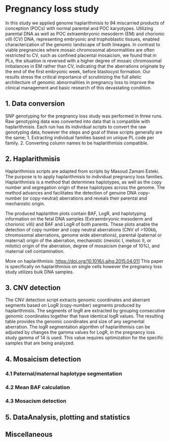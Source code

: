 # Pregnancy loss study

In this study we applied genome haplarithmisis to 94 miscarried products of conception (POCs) with normal parental and POC karyotypes. Utilizing parental DNA as well as POC extraembryonic mesoderm (EM) and chorionic villi (CV) DNA, representing embryonic and trophoblastic tissues, enabled characterization of the genomic landscape of both lineages. In contrast to viable pregnancies where mosaic chromosomal abnormalities are often restricted to CV, such as confined placental mosaicism, we found that in PLs, the situation is reversed with a higher degree of mosaic chromosomal imbalances in EM rather than CV, indicating that the aberrations originate by the end of the first embryonic week, before blastocyst formation. Our results stress the critical importance of scrutinizing the full allelic architecture of genomic abnormalities in pregnancy loss to improve the clinical management and basic research of this devastating condition.

## 1.	Data conversion
SNP genotyping for the pregnancy loss study was performed in three runs. Raw genotyping data was converted into data that is compatible with haplarithmisis. 
Each run has its individual scripts to convert the raw genotyping data, however the steps and goal of these scripts generally are the same; 1. Extracting individual families based on unique PL code per family. 2. Converting column names to be haplarithmisis compatible. 

## 2.	Haplarithmisis
Haplarithmisis scripts are adapted from scripts by Masoud Zamani Esteki. 
The purpose is to apply haplarithmisis to individual pregnancy loss families. Haplarithmisis is a method that determines haplotypes, as well as the copy number and segregation origin of these haplotypes across the genome. The method advances and facilitates the detection of genuine DNA copy-number (or copy-neutral) aberrations and reveals their parental and mechanistic origin.

The produced haplarithm plots contain BAF, LogR, and haplotyping information on the fetal DNA samples (Extraembryonic mesoderm and chorionic villi) and BAF and LogR of both parents. These plots anable the detection of copy number and copy neutral aberrations (CNV of >100kb, chromosomal aberrations, genome wide aberrations), parental (paternal or maternal) origin of the aberration, mechanistic (meiotic I, meitoic II, or mitotic) origin of the aberration, degree of mosaicism (range of 10%), and maternal cell contamination.

More on haplarithmisis: 
https://doi.org/10.1016/j.ajhg.2015.04.011
This paper is specifically on haplarithmisis on single cells however the pregnancy loss study utilizes bulk DNA samples. 

## 3.	CNV detection
The CNV detection script extracts genomic coordinates and aberrant segments based on LogR (copy-number) segments produced by haplarithmisis. The segments of logR are extracted by grouping consecutive genomic coordinates together that have identical logR values. The resulting table provides the genomic coordinates and size of any segmental aberration. The logR segmentation algorithm of haplarithmisis can be adjusted by changes the gamma values for LogR, in the pregnancy loss study gamma of 14 is used. This value requires optimization for the specific samples that are being analyzed. 

## 4.	Mosaicism detection
### 4.1 Paternal/maternal haplotype segmentation 

### 4.2 Mean BAF calculation

### 4.3 Mosacism detection 

## 5.	DataAnalysis, plotting and statistics

## Miscellaneous
